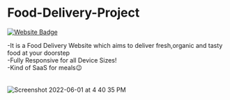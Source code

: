 # Food-Delivery-Project
[![Website Badge](https://img.shields.io/badge/Visit-Now-green?style=for-the-badge&logo=vercel)](https://nshah1729.github.io/Healthify/)

-It is a Food Delivery Website which aims to deliver fresh,organic and tasty food at your doorstep <br>
-Fully Responsive for all Device Sizes!<br>
-Kind of SaaS for meals😉<br><br><br>
![Screenshot 2022-06-01 at 4 40 35 PM](https://user-images.githubusercontent.com/58332678/171391261-c4696a18-5af2-4b38-9b05-fdf773b21129.png)

